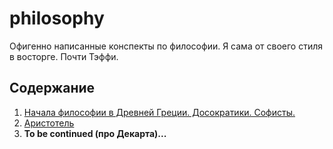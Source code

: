 # philosophy
Офигенно написанные конспекты по философии. Я сама от своего стиля в восторге. Почти Тэффи.

## Содержание
1. [Начала философии в Древней Греции. Досократики. Софисты.](../blob/master/philosophy)
2. [Аристотель](../blob/master/philosophy_aristotle)
3. **To be continued (про Декарта)...**
